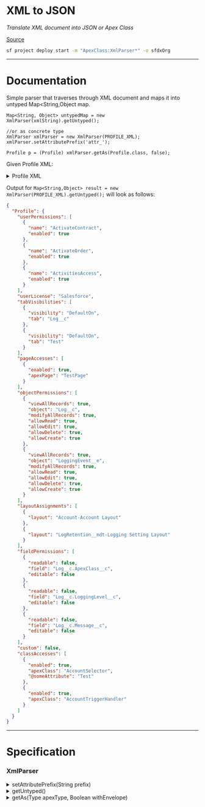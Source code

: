 # XML to JSON
*Translate XML document into JSON or Apex Class*

[Source](https://github.com/pkozuchowski/Apex-Opensource-Library/blob/master/force-app/commons/xml/XmlParser.cls)

```bash
sf project deploy start -m "ApexClass:XmlParser*" -o sfdxOrg
```

---
# Documentation
Simple parser that traverses through XML document and maps it into untyped Map<String,Object map.

```apex | Usage
Map<String, Object> untypedMap = new XmlParser(xmlString).getUntyped();

//or as concrete type
XmlParser xmlParser = new XmlParser(PROFILE_XML);
xmlParser.setAttributePrefix('attr_');

Profile p = (Profile) xmlParser.getAs(Profile.class, false);
```

Given Profile XML:

<details>
	<summary>Profile XML</summary>

```xml
<?xml version="1.0" encoding="UTF-8"?>
<Profile xmlns="http://soap.sforce.com/2006/04/metadata">
  <classAccesses someAttribute="Test">
	<apexClass>AccountSelector</apexClass>
	<enabled>true</enabled>
  </classAccesses>
  <classAccesses>
	<apexClass>AccountTriggerHandler</apexClass>
	<enabled>true</enabled>
  </classAccesses>
  <custom>false</custom>
  <fieldPermissions>
	<editable>false</editable>
	<field>Log__c.ApexClass__c</field>
	<readable>false</readable>
  </fieldPermissions>
  <fieldPermissions>
	<editable>false</editable>
	<field>Log__c.LoggingLevel__c</field>
	<readable>false</readable>
  </fieldPermissions>
  <fieldPermissions>
	<editable>false</editable>
	<field>Log__c.Message__c</field>
	<readable>false</readable>
  </fieldPermissions>
  <layoutAssignments>
	<layout>Account-Account Layout</layout>
  </layoutAssignments>
  <layoutAssignments>
	<layout>LogRetention__mdt-Logging Setting Layout</layout>
  </layoutAssignments>
  <objectPermissions>
	<allowCreate>true</allowCreate>
	<allowDelete>true</allowDelete>
	<allowEdit>true</allowEdit>
	<allowRead>true</allowRead>
	<modifyAllRecords>true</modifyAllRecords>
	<object>Log__c</object>
	<viewAllRecords>true</viewAllRecords>
  </objectPermissions>
  <objectPermissions>
	<allowCreate>true</allowCreate>
	<allowDelete>true</allowDelete>
	<allowEdit>true</allowEdit>
	<allowRead>true</allowRead>
	<modifyAllRecords>true</modifyAllRecords>
	<object>LoggingEvent__e</object>
	<viewAllRecords>true</viewAllRecords>
  </objectPermissions>
  <pageAccesses>
	<apexPage>TestPage</apexPage>
	<enabled>true</enabled>
  </pageAccesses>
  <tabVisibilities>
	<tab>Log__c</tab>
	<visibility>DefaultOn</visibility>
  </tabVisibilities>
  <tabVisibilities>
	<tab>Test</tab>
	<visibility>DefaultOn</visibility>
  </tabVisibilities>
  <userLicense>Salesforce</userLicense>
  <userPermissions>
	<enabled>true</enabled>
	<name>ActivateContract</name>
  </userPermissions>
  <userPermissions>
	<enabled>true</enabled>
	<name>ActivateOrder</name>
  </userPermissions>
  <userPermissions>
	<enabled>true</enabled>
	<name>ActivitiesAccess</name>
  </userPermissions>
</Profile>
```
</details>


Output for `Map<String,Object> result = new XmlParser(PROFILE_XML).getUntyped();` will look as follows:
```json
{
  "Profile": {
	"userPermissions": [
	  {
		"name": "ActivateContract",
		"enabled": true
	  },
	  {
		"name": "ActivateOrder",
		"enabled": true
	  },
	  {
		"name": "ActivitiesAccess",
		"enabled": true
	  }
	],
	"userLicense": "Salesforce",
	"tabVisibilities": [
	  {
		"visibility": "DefaultOn",
		"tab": "Log__c"
	  },
	  {
		"visibility": "DefaultOn",
		"tab": "Test"
	  }
	],
	"pageAccesses": [
	  {
		"enabled": true,
		"apexPage": "TestPage"
	  }
	],
	"objectPermissions": [
	  {
		"viewAllRecords": true,
		"object": "Log__c",
		"modifyAllRecords": true,
		"allowRead": true,
		"allowEdit": true,
		"allowDelete": true,
		"allowCreate": true
	  },
	  {
		"viewAllRecords": true,
		"object": "LoggingEvent__e",
		"modifyAllRecords": true,
		"allowRead": true,
		"allowEdit": true,
		"allowDelete": true,
		"allowCreate": true
	  }
	],
	"layoutAssignments": [
	  {
		"layout": "Account-Account Layout"
	  },
	  {
		"layout": "LogRetention__mdt-Logging Setting Layout"
	  }
	],
	"fieldPermissions": [
	  {
		"readable": false,
		"field": "Log__c.ApexClass__c",
		"editable": false
	  },
	  {
		"readable": false,
		"field": "Log__c.LoggingLevel__c",
		"editable": false
	  },
	  {
		"readable": false,
		"field": "Log__c.Message__c",
		"editable": false
	  }
	],
	"custom": false,
	"classAccesses": [
	  {
		"enabled": true,
		"apexClass": "AccountSelector",
		"@someAttribute": "Test"
	  },
	  {
		"enabled": true,
		"apexClass": "AccountTriggerHandler"
	  }
	]
  }
}
```


---
# Specification

### XmlParser

<details>
	<summary>setAttributePrefix(String prefix)</summary>

```apex
public void setAttributePrefix(String prefix);
```
Return all records registered in given group.
Respects order in which records were added to the group.

###### Parameters
- `String prefix` - Prefix in JSON key that will indicate attribute. Defaults to '@'

###### Usage
```xml

<person gender="female">
	<firstname>Anna</firstname>
	<lastname>Smith</lastname>
</person>
```
```apex
XmlParser parser = new XmlParser(personXML);
parser.setAttributePrefix('@');
parser.getUntypedMap();
```
Result:
```json
{
	"person": {
		"@gender": "female",
		"firstname": "Anna",
		"lastname": "Smith"
	}
}
```
</details>

<details>
	<summary>getUntyped()</summary>

```apex
public Map<String, Object> getUntyped();
```
Returns untyped `Map<String,Object>` parsed from XML String.

###### Usage
```apex
XmlParser parser = new XmlParser(personXML);
Map<String, Object> result = parser.getUntypedMap();
```
Result:
```json
{
	"person": {
		"@gender": "female",
		"firstname": "Anna",
		"lastname": "Smith"
	}
}
```
</details>

<details>
	<summary>getAs(Type apexType, Boolean withEnvelope)</summary>

```apex
public Object getAs(Type apexType, Boolean withEnvelope);
```
Parses XML into a concrete apex type.

###### Parameters
- `Type apexType` - Apex Type to deserialize to
- `Boolean withEnvelope` If true, only xml's root element is deserialized into type instead of envelope
  ```text
  {                         // < with envelope >
	"person": {             // < without envelope >
	  "@gender": "female",
	  "firstname": "Anna",
	  "lastname": "Smith"
	}
  }
  ```

###### Usage
```apex
XmlParser parser = new XmlParser(personXML);
Contact anna = parser.getAs(Contact.class, false);
Map<String,Contact> contactMap = parser.getAs(Contact.class, true);
```
</details>